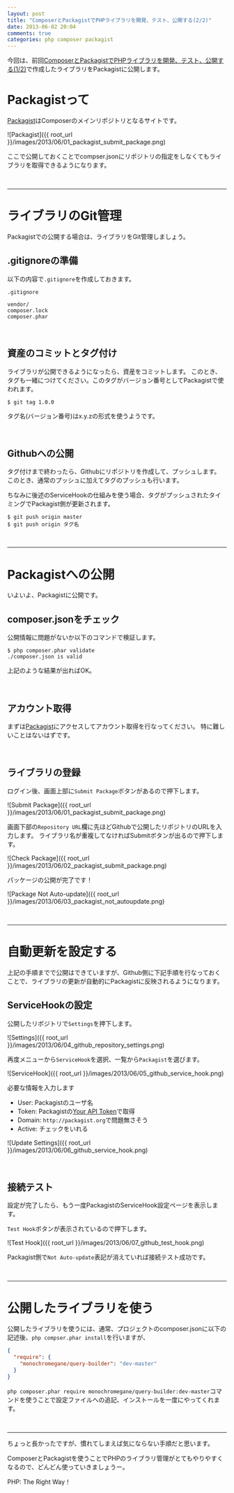 ```yaml
---
layout: post
title: "ComposerとPackagistでPHPライブラリを開発、テスト、公開する(2/2)"
date: 2013-06-02 20:04
comments: true
categories: php composer packagist
---
```


今回は、前回[ComposerとPackagistでPHPライブラリを開発、テスト、公開する(1/2)](http://blog.monochromegane.com/blog/2013/06/02/development-php-composer-library-at-packagist-1/)で作成したライブラリをPackagistに公開します。

# Packagistって

[Packagist](https://packagist.org/)はComposerのメインリポジトリとなるサイトです。

![Packagist]({{ root_url }}/images/2013/06/01_packagist_submit_package.png)

ここで公開しておくことでcompser.jsonにリポジトリの指定をしなくてもライブラリを取得できるようになります。

<br />
<hr />

# ライブラリのGit管理

Packagistでの公開する場合は、ライブラリをGit管理しましょう。

## .gitignoreの準備

以下の内容で`.gitignore`を作成しておきます。

`.gitignore`

```
vendor/
composer.lock
composer.phar
```

<br />

## 資産のコミットとタグ付け

ライブラリが公開できるようになったら、資産をコミットします。
このとき、タグも一緒につけてください。このタグがバージョン番号としてPackagistで使われます。

```console
$ git tag 1.0.0
```

タグ名(バージョン番号)はx.y.zの形式を使うようです。

<br />

## Githubへの公開

タグ付けまで終わったら、Githubにリポジトリを作成して、プッシュします。
このとき、通常のプッシュに加えてタグのプッシュも行います。

ちなみに後述のServiceHookの仕組みを使う場合、タグがプッシュされたタイミングでPackagist側が更新されます。

```console
$ git push origin master
$ git push origin タグ名
```

<br />
<hr />

# Packagistへの公開

いよいよ、Packagistに公開です。

## composer.jsonをチェック

公開情報に問題がないか以下のコマンドで検証します。

```console
$ php composer.phar validate
./composer.json is valid
```

上記のような結果が出ればOK。

<br />

## アカウント取得

まずは[Packagist](https://packagist.org/)にアクセスしてアカウント取得を行なってください。
特に難しいことはないはずです。

<br />

## ライブラリの登録

ログイン後、画面上部に`Submit Package`ボタンがあるので押下します。

![Submit Package]({{ root_url }}/images/2013/06/01_packagist_submit_package.png)


画面下部の`Repository URL`欄に先ほどGithubで公開したリポジトリのURLを入力します。
ライブラリ名が重複してなければSubmitボタンが出るので押下します。

![Check Package]({{ root_url }}/images/2013/06/02_packagist_submit_package.png)

パッケージの公開が完了です！

![Package Not Auto-update]({{ root_url }}/images/2013/06/03_packagist_not_autoupdate.png)

<br />
<hr />

# 自動更新を設定する

上記の手順までで公開はできていますが、Github側に下記手順を行なっておくことで、ライブラリの更新が自動的にPackagistに反映されるようになります。

## ServiceHookの設定

公開したリポジトリで`Settings`を押下します。

![Settings]({{ root_url }}/images/2013/06/04_github_repository_settings.png)

再度メニューから`ServiceHook`を選択、一覧から`Packagist`を選びます。

![ServiceHook]({{ root_url }}/images/2013/06/05_github_service_hook.png)

必要な情報を入力します

- User: Packagistのユーザ名
- Token: Packagistの[Your API Token](https://packagist.org/profile/)で取得
- Domain: `http://packagist.org`で問題無さそう
- Active: チェックをいれる

![Update Settings]({{ root_url }}/images/2013/06/06_github_service_hook.png)

<br />

## 接続テスト

設定が完了したら、もう一度PackagistのServiceHook設定ページを表示します。

`Test Hook`ボタンが表示されているので押下します。

![Test Hook]({{ root_url }}/images/2013/06/07_github_test_hook.png)

Packagist側で`Not Auto-update`表記が消えていれば接続テスト成功です。

<br />
<hr />

# 公開したライブラリを使う

公開したライブラリを使うには、通常、プロジェクトのcomposer.jsonに以下の記述後、`php compser.phar install`を行いますが、

```json
{
  "require": {
    "monochromegane/query-builder": "dev-master"
  }
}
```

`php composer.phar require monochromegane/query-builder:dev-master`コマンドを使うことで設定ファイルへの追記、インストールを一度にやってくれます。

<br />
<hr />
ちょっと長かったですが、慣れてしまえば気にならない手順だと思います。

ComposerとPackagistを使うことでPHPのライブラリ管理がとてもやりやすくなるので、どんどん使っていきましょうー。

PHP: The Right Way！


